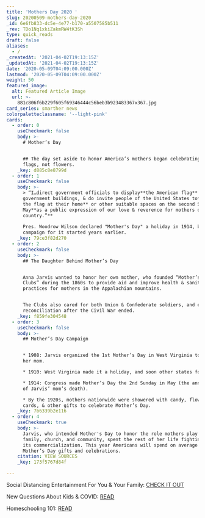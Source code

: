 ```yaml
---
title: 'Mothers Day 2020 '
slug: 20200509-mothers-day-2020
_id: 6e6fb833-dc5e-4e77-b170-a5507585b511
_rev: TDo1Nq1xkiZakmRW4tK3Sh
type: quick_reads
draft: false
aliases:
  - /
_createdAt: '2021-04-02T19:13:15Z'
_updatedAt: '2021-04-02T19:13:15Z'
date: '2020-05-09T04:09:00.000Z'
lastmod: '2020-05-09T04:09:00.000Z'
weight: 50
featured_image:
  alt: Featured Article Image
  url: >-
    881c806f6b229f605f69346444c56beb3b923483367x367.jpg
card_series: smarther news
colorpaletteclassname: '--light-pink'
cards:
  - order: 0
    useCheckmark: false
    body: >-
      # Mother’s Day


      ## The day set aside to honor America’s mothers began celebrating with
      flags, not flowers.
    _key: d885c8e8799d
  - order: 1
    useCheckmark: false
    body: >-
      > “I…direct government officials to display**the American flag** on all
      government buildings, & do invite people of the United States to**display
      the flag at their home** or other suitable spaces on the second Sunday of
      May**as a public expression of our love & reverence for mothers of our
      country.”**  
        
      Pres. Woodrow Wilson declared "Mother's Day" a holiday in 1914, but the
      campaign for it started years earlier.
    _key: 79ce3f82d270
  - order: 2
    useCheckmark: false
    body: >-
      ## The Daughter Behind Mother’s Day


      Anna Jarvis wanted to honor her own mother, who founded “Mother’s Day Work
      Clubs” during the 1860s to provide aid and improve health & sanitation
      practices for mothers in the Appalachian mountains.


      The Clubs also cared for both Union & Confederate soldiers, and encouraged
      reconciliation after the Civil War ended.
    _key: f859fe304548
  - order: 3
    useCheckmark: false
    body: >-
      ## Mother’s Day Campaign


      * 1908: Jarvis organized the 1st Mother’s Day in West Virginia to honor
      her mom.

      * 1910: West Virginia made it a holiday, and soon other states followed.

      * 1914: Congress made Mother’s Day the 2nd Sunday in May (the anniversary
      of Jarvis’ mom’s death).

      * By the 1920s, mothers nationwide were showered with candy, flowers,
      cards, & other gifts to celebrate Mother’s Day.
    _key: 7b6339b2e116
  - order: 4
    useCheckmark: true
    body: >-
      Jarvis, who intended Mother's Day to honor the role mothers play in the
      family, church, and community, spent the rest of her life fighting against
      its commercialization. This year Americans will spend on average $205 on
      Mother’s Day gifts and celebrations.
    citation: VIEW SOURCES
    _key: 173f5767d84f

---
```

Social Distancing Entertainment For You & Your Family: [CHECK IT OUT](https://smarthernews.com/article/social-distancing-entertainment-for-you-your-family/)

New Questions About Kids & COVID: [READ](https://smarthernews.com/new-question-about-covid-19-in-children/)

Homeschooling 101: [READ](https://smarthernews.com/homeschooling/)
